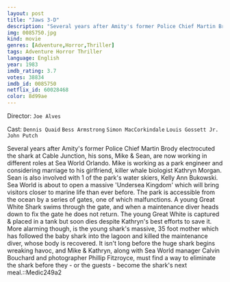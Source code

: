 ```yaml
---
layout: post
title: "Jaws 3-D"
description: "Several years after Amity's former Police Chief Martin Brody electrocuted the shark at Cable Junction, his sons, Mike & Sean, are now working in different roles at Sea World Orlando. Mike is working as a park engineer and considering marriage to his girlfriend, killer whale biologist Kathryn Morgan. Sean is also involved with 1 of the park's water skiers, Kelly Ann Bukowski. Sea World is about to open a massive 'Undersea Kingdom' which will bring visitors closer to marine life than ever before. The .."
img: 0085750.jpg
kind: movie
genres: [Adventure,Horror,Thriller]
tags: Adventure Horror Thriller 
language: English
year: 1983
imdb_rating: 3.7
votes: 38834
imdb_id: 0085750
netflix_id: 60028468
color: 8d99ae
---
```

Director: `Joe Alves`  

Cast: `Dennis Quaid` `Bess Armstrong` `Simon MacCorkindale` `Louis Gossett Jr.` `John Putch` 

Several years after Amity's former Police Chief Martin Brody electrocuted the shark at Cable Junction, his sons, Mike & Sean, are now working in different roles at Sea World Orlando. Mike is working as a park engineer and considering marriage to his girlfriend, killer whale biologist Kathryn Morgan. Sean is also involved with 1 of the park's water skiers, Kelly Ann Bukowski. Sea World is about to open a massive 'Undersea Kingdom' which will bring visitors closer to marine life than ever before. The park is accessible from the ocean by a series of gates, one of which malfunctions. A young Great White Shark swims through the gate, and when a maintenance diver heads down to fix the gate he does not return. The young Great White is captured & placed in a tank but soon dies despite Kathryn's best efforts to save it. More alarming though, is the young shark's massive, 35 foot mother which has followed the baby shark into the lagoon and killed the maintenance diver, whose body is recovered. It isn't long before the huge shark begins wreaking havoc, and Mike & Kathryn, along with Sea World manager Calvin Bouchard and photographer Phillip Fitzroyce, must find a way to eliminate the shark before they - or the guests - become the shark's next meal.::Medic249a2